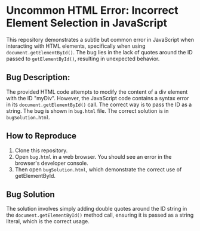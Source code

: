 # Uncommon HTML Error: Incorrect Element Selection in JavaScript

This repository demonstrates a subtle but common error in JavaScript when interacting with HTML elements, specifically when using `document.getElementById()`. The bug lies in the lack of quotes around the ID passed to `getElementById()`, resulting in unexpected behavior.

## Bug Description:
The provided HTML code attempts to modify the content of a div element with the ID "myDiv". However, the JavaScript code contains a syntax error in its `document.getElementById()` call. The correct way is to pass the ID as a string. The bug is shown in `bug.html` file.  The correct solution is in `bugSolution.html`.

## How to Reproduce
1. Clone this repository.
2. Open `bug.html` in a web browser. You should see an error in the browser's developer console.
3. Then open `bugSolution.html`, which demonstrate the correct use of getElementById. 

## Bug Solution
The solution involves simply adding double quotes around the ID string in the `document.getElementById()` method call, ensuring it is passed as a string literal, which is the correct usage.